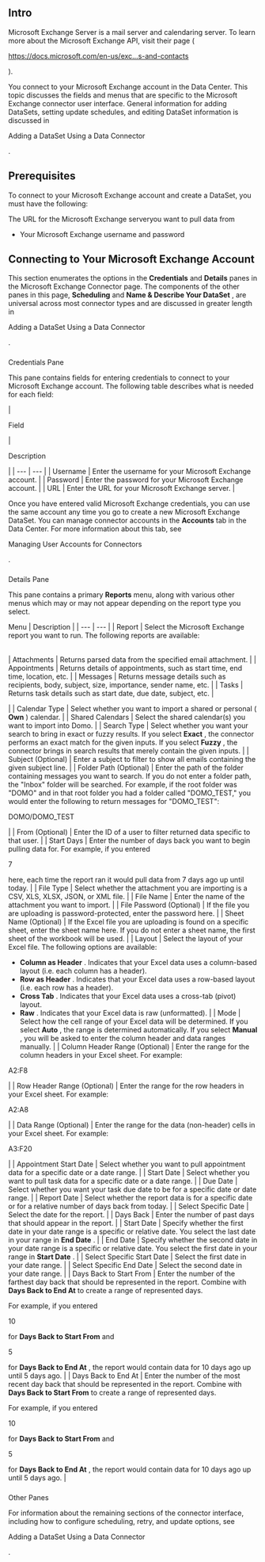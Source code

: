 

Intro
-------

Microsoft Exchange Server is a mail server and calendaring server. To learn more about the Microsoft Exchange API, visit their page (

https://docs.microsoft.com/en-us/exc...s-and-contacts

).


 You connect to your Microsoft Exchange account in the Data Center. This topic discusses the fields and menus that are specific to the Microsoft Exchange connector user interface. General information for adding DataSets, setting update schedules, and editing DataSet information is discussed in

Adding a DataSet Using a Data Connector

.


 Prerequisites
---------------

To connect to your Microsoft Exchange account and create a DataSet, you must have the following:

 The URL for the Microsoft Exchange serveryou want to pull data from
* Your Microsoft Exchange username and password

Connecting to Your Microsoft Exchange Account
-----------------------------------------------


 This section enumerates the options in the
 **Credentials**
 and
 **Details**
 panes in the Microsoft Exchange Connector page. The components of the other panes in this page,
 **Scheduling**
 and
 **Name & Describe Your DataSet**
 , are universal across most connector types and are discussed in greater length in

Adding a DataSet Using a Data Connector

.


###

Credentials Pane


 This pane contains fields for entering credentials to connect to your Microsoft Exchange account. The following table describes what is needed for each field:


|

Field

|

Description

|
| --- | --- |
|
 Username
  |
 Enter the username for your Microsoft Exchange account.
  |
|
 Password
  |
 Enter the password for your Microsoft Exchange account.
  |
|
 URL
  |
 Enter the URL for your Microsoft Exchange server.
  |


 Once you have entered valid Microsoft Exchange credentials, you can use the same account any time you go to create a new Microsoft Exchange DataSet. You can manage connector accounts in the
 **Accounts**
 tab in the Data Center. For more information about this tab, see

Managing User Accounts for Connectors

.


###
 Details Pane

This pane contains a primary
 **Reports**
 menu, along with various other menus which may or may not appear depending on the report type you select.


 Menu
  |
 Description
  |
| --- | --- |
|
 Report
  |
 Select the Microsoft Exchange report you want to run. The following reports are available:


|  |  |
| --- | --- |
|
 Attachments
  |
 Returns parsed data from the specified email attachment.
  |
|
 Appointments
  |
 Returns details of appointments, such as start time, end time, location, etc.
  |
|
 Messages
  |
 Returns message details such as recipients, body, subject, size, importance, sender name, etc.
  |
|
 Tasks
  |
 Returns task details such as start date, due date, subject, etc.
  |

|
|
 Calendar Type
  |
 Select whether you want to import a shared or personal (
 **Own**
 ) calendar.
  |
|
 Shared Calendars
  |
 Select the shared calendar(s) you want to import into Domo.
  |
|
 Search Type
  |
 Select whether you want your search to bring in exact or fuzzy results. If you select
 **Exact**
 , the connector performs an exact match for the given inputs. If you select
 **Fuzzy**
 , the connector brings in search results that merely contain the given inputs.
  |
|
 Subject (Optional)
  |
 Enter a subject to filter to show all emails containing the given subject line.
  |
|
 Folder Path (Optional)
  |
 Enter the path of the folder containing messages you want to search. If you do not enter a folder path, the "Inbox" folder will be searched. For example, if the root folder was "DOMO" and in that root folder you had a folder called "DOMO\_TEST," you would enter the following to return messages for "DOMO\_TEST":

DOMO/DOMO\_TEST

|
|
 From (Optional)
  |
 Enter the ID of a user to filter returned data specific to that user.
  |
|
 Start Days
  |
 Enter the number of days back you want to begin pulling data for. For example, if you entered

7

here, each time the report ran it would pull data from 7 days ago up until today.
  |
|
 File Type
  |
 Select whether the attachment you are importing is a CSV, XLS, XLSX, JSON, or XML file.
  |
|
 File Name
  |
 Enter the name of the attachment you want to import.
  |
|
 File Password (Optional)
  |
 If the file you are uploading is password-protected, enter the password here.
  |
|
 Sheet Name (Optional)
  |
 If the Excel file you are uploading is found on a specific sheet, enter the sheet name here. If you do not enter a sheet name, the first sheet of the workbook will be used.
  |
|
 Layout
  |
 Select the layout of your Excel file. The following options are available:
 * ****Column as Header****
 . Indicates that your Excel data uses a column-based layout (i.e. each column has a header).
* ****Row as Header****
 . Indicates that your Excel data uses a row-based layout (i.e. each row has a header).
* ****Cross Tab****
 . Indicates that your Excel data uses a cross-tab (pivot) layout.
* ****Raw****
 . Indicates that your Excel data is raw (unformatted).
 |
|
 Mode
  |
 Select how the cell range of your Excel data will be determined. If you select
 ****Auto****
 , the range is determined automatically. If you select
 ****Manual****
 , you will be asked to enter the column header and data ranges manually.
  |
|
 Column Header Range (Optional)
  |
 Enter the range for the column headers in your Excel sheet. For example:

A2:F8

|
|
 Row Header Range (Optional)
  |
 Enter the range for the row headers in your Excel sheet. For example:

A2:A8

|
|
 Data Range (Optional)
  |
 Enter the range for the data (non-header) cells in your Excel sheet. For example:

A3:F20

|
|
 Appointment Start Date
  |
 Select whether you want to pull appointment data for a specific date or a date range.
  |
|
 Start Date
  |
 Select whether you want to pull task data for a specific date or a date range.
  |
|
 Due Date
  |
 Select whether you want your task due date to be for a specific date or date range.
  |
|
 Report Date
  |
 Select whether the report data is for a specific date or for a relative number of days back from today.
  |
|
 Select Specific Date
  |
 Select the date for the report.
  |
|
 Days Back
  |
 Enter the number of past days that should appear in the report.
  |
|
 Start Date
  |
 Specify whether the first date in your date range is a specific or relative date. You select the last date in your range in
 **End Date**
 .
  |
|
 End Date
  |
 Specify whether the second date in your date range is a specific or relative date. You select the first date in your range in
 **Start Date**
 .
  |
|
 Select Specific Start Date
  |
 Select the first date in your date range.
  |
|
 Select Specific End Date
  |
 Select the second date in your date range.
  |
|
 Days Back to Start From
  |
 Enter the number of the farthest day back that should be represented in the report. Combine with
 **Days Back to End At**
 to create a range of represented days.


 For example, if you entered

10

for
 **Days Back to Start From**
 and

5

for
 **Days Back to End At**
 , the report would contain data for 10 days ago up until 5 days ago.
  |
|
 Days Back to End At
  |
 Enter the number of the most recent day back that should be represented in the report. Combine with
 **Days Back to Start From**
 to create a range of represented days.


 For example, if you entered

10

for
 **Days Back to Start From**
 and

5

for
 **Days Back to End At**
 , the report would contain data for 10 days ago up until 5 days ago.
  |


###
 Other Panes

For information about the remaining sections of the connector interface, including how to configure scheduling, retry, and update options, see

Adding a DataSet Using a Data Connector

.


